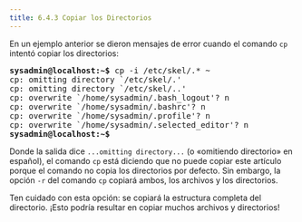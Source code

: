 ```yaml
---
title: 6.4.3 Copiar los Directorios
---
```


En un ejemplo anterior se dieron mensajes de error cuando el comando `cp` intentó copiar los directorios:

<pre class="content_terminal"><strong><span class="ansi-green">sysadmin@localhost</span>:<span class="ansi-blue">~</span>$</strong> cp -i /etc/skel/.* ~                         
cp: omitting directory `/etc/skel/.'                               
cp: omitting directory `/etc/skel/..'                              
cp: overwrite `/home/sysadmin/.bash_logout'? n                     
cp: overwrite `/home/sysadmin/.bashrc'? n                          
cp: overwrite `/home/sysadmin/.profile'? n                        
cp: overwrite `/home/sysadmin/.selected_editor'? n                 
<strong><span class="ansi-green">sysadmin@localhost</span>:<span class="ansi-blue">~</span>$</strong></pre>

Donde la salida dice `...omitting directory...` (o «omitiendo directorio» en español), el comando `cp` está diciendo que no puede copiar este artículo porque el comando no copia los directorios por defecto. Sin embargo, la opción `-r` del comando `cp` copiará ambos, los archivos y los directorios.

Ten cuidado con esta opción: se copiará la estructura completa del directorio. ¡Esto podría resultar en copiar muchos archivos y directorios!
